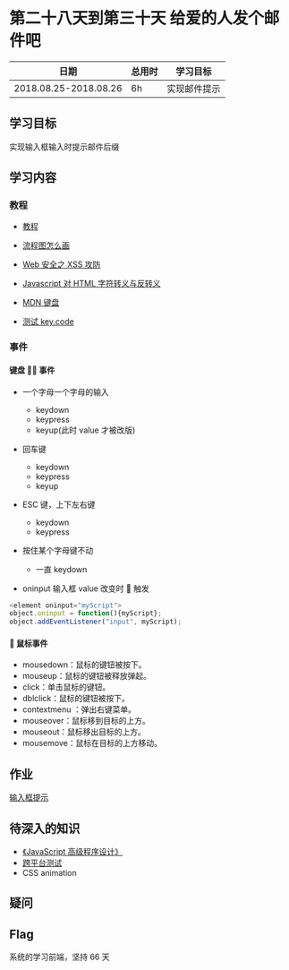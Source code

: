 # 第二十八天到第三十天 给爱的人发个邮件吧

| 日期                  | 总用时 | 学习目标     |
| --------------------- | ------ | ------------ |
| 2018.08.25-2018.08.26 | 6h     | 实现邮件提示 |

## 学习目标

实现输入框输入时提示邮件后缀

## 学习内容

### 教程

- [教程](http://ife.baidu.com/course/detail/id/52)
- [流程图怎么画](https://blog.csdn.net/qq1515312832/article/details/78857718)
- [Web 安全之 XSS 攻防](https://blog.csdn.net/ganyingxie123456/article/details/70230486)

- [Javascript 对 HTML 字符转义与反转义](https://www.cnblogs.com/GumpYan/p/7883133.html)

- [MDN 键盘](https://developer.mozilla.org/en-US/docs/Web/API/KeyboardEvent/keyCode)

- [测试 key.code](https://codepen.io/mumubin/pen/JaGVGz)

### 事件

#### 键盘  事件

- 一个字母一个字母的输入
  - keydown
  - keypress
  - keyup(此时 value 才被改版)
- 回车键
  - keydown
  - keypress
  - keyup
- ESC 键，上下左右键
  - keydown
  - keypress
- 按住某个字母键不动

  - 一直 keydown

- oninput 输入框 value 改变时  触发

```javascript
<element oninput="myScript">
object.oninput = function(){myScript};
object.addEventListener("input", myScript);
```

####  鼠标事件

- mousedown：鼠标的键钮被按下。
- mouseup：鼠标的键钮被释放弹起。
- click：单击鼠标的键钮。
- dblclick：鼠标的键钮被按下。
- contextmenu ：弹出右键菜单。
- mouseover：鼠标移到目标的上方。
- mouseout：鼠标移出目标的上方。
- mousemove：鼠标在目标的上方移动。

## 作业

[输入框提示](https://codepen.io/mumubin/pen/RYrOGW)

## 待深入的知识

- [《JavaScript 高级程序设计》](https://book.douban.com/subject/10546125/)
- [跨平台测试](https://developer.mozilla.org/en-US/docs/Learn/Tools_and_testing/Cross_browser_testing)
- CSS animation

## 疑问

## Flag

系统的学习前端，坚持 66 天
